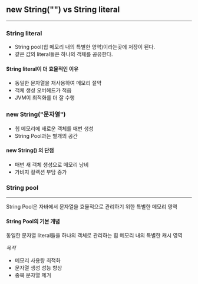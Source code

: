 ## new String("") vs String literal 

---

### String literal

* String pool(힙 메모리 내의 특별한 영역)이라는곳에 저장이 된다.
* 같은 값의 literal들은 하나의 객체를 공유한다.

#### String literal이 더 효율적인 이유
* 동일한 문자열을 재사용하여 메모리 절약
* 객체 생성 오버헤드가 적음
* JVM이 최적화를 더 잘 수행

### new String("문자열")

* 힙 메모리에 새로운 객체를 매번 생성
* String Pool과는 별개의 공간

#### new String() 의 단점

* 매번 새 객체 생성으로 메모리 낭비
* 가비지 컬렉션 부담 증가

### String pool

---
String Pool은 자바에서 문자열을 효율적으로 관리하기 위한 특별한 메모리 영역

#### String Pool의 기본 개념

동일한 문자열 literal들을 하나의 객체로 관리하는 힙 메모리 내의 특별한 캐시 영역

*목적*
* 메모리 사용량 최적화
* 문자열 생성 성능 향상
* 중복 문자열 제거